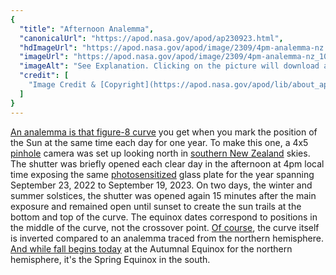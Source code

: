 ```yaml
---
{
  "title": "Afternoon Analemma",
  "canonicalUrl": "https://apod.nasa.gov/apod/ap230923.html",
  "hdImageUrl": "https://apod.nasa.gov/apod/image/2309/4pm-analemma-nz.jpg",
  "imageUrl": "https://apod.nasa.gov/apod/image/2309/4pm-analemma-nz_1024.jpg",
  "imageAlt": "See Explanation. Clicking on the picture will download and animated gif.",
  "credit": [
    "Image Credit & [Copyright](https://apod.nasa.gov/apod/lib/about_apod.html#srapply): [Ian Griffin](https://www.instagram.com/portobellopictures/) ([Otago Museum](https://otagomuseum.nz/))"
  ]
}
---
```


[An analemma is that figure-8 curve](https://en.wikipedia.org/wiki/Analemma#As_seen_from_Earth) you get when you mark the position of the Sun at the same time each day for one year. To make this one, a 4x5 [pinhole](https://apod.nasa.gov/apod/ap220702.html) camera was set up looking north in [southern New Zealand](https://apod.nasa.gov/apod/ap221021.html) skies. The shutter was briefly opened each clear day in the afternoon at 4pm local time exposing the same [photosensitized](https://apod.nasa.gov/apod/ap210102.html) glass plate for the year spanning September 23, 2022 to September 19, 2023. On two days, the winter and summer solstices, the shutter was opened again 15 minutes after the main exposure and remained open until sunset to create the sun trails at the bottom and top of the curve. The equinox dates correspond to positions in the middle of the curve, not the crossover point. [Of course](https://en.wikipedia.org/wiki/Analemma#Seen_from_other_planets), the curve itself is inverted compared to an analemma traced from the northern hemisphere. [And while fall begins today](https://solarsystem.nasa.gov/resources/749/seeing-equinoxes-and-solstices-from-space/) at the Autumnal Equinox for the northern hemisphere, it's the Spring Equinox in the south.
